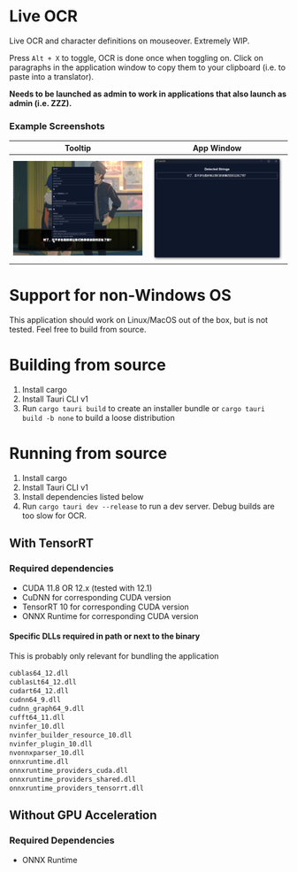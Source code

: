 # Live OCR
Live OCR and character definitions on mouseover. Extremely WIP.

Press `Alt + X` to toggle, OCR is done once when toggling on. Click on paragraphs in the application window to copy them to your clipboard (i.e. to paste into a translator).

**Needs to be launched as admin to work in applications that also launch as admin (i.e. ZZZ).**

### Example Screenshots
| Tooltip | App Window |
| --- | --- |
| ![Screenshot of the hover over tooltip](/assets/example1.webp) | ![Screenshot of the application window allowing copying of entire paragraphs](/assets/example2.webp) |

# Support for non-Windows OS
This application should work on Linux/MacOS out of the box, but is not tested. Feel free to build from source.

# Building from source

1. Install cargo
2. Install Tauri CLI v1
3. Run `cargo tauri build` to create an installer bundle or `cargo tauri build -b none` to build a loose distribution

# Running from source

1. Install cargo
2. Install Tauri CLI v1
3. Install dependencies listed below
4. Run `cargo tauri dev --release` to run a dev server. Debug builds are too slow for OCR.

## With TensorRT

### Required dependencies
- CUDA 11.8 OR 12.x (tested with 12.1)
- CuDNN for corresponding CUDA version
- TensorRT 10 for corresponding CUDA version
- ONNX Runtime for corresponding CUDA version

#### Specific DLLs required in path or next to the binary

This is probably only relevant for bundling the application

    cublas64_12.dll  
    cublasLt64_12.dll  
    cudart64_12.dll  
    cudnn64_9.dll  
    cudnn_graph64_9.dll  
    cufft64_11.dll  
    nvinfer_10.dll  
    nvinfer_builder_resource_10.dll  
    nvinfer_plugin_10.dll  
    nvonnxparser_10.dll
    onnxruntime.dll  
    onnxruntime_providers_cuda.dll  
    onnxruntime_providers_shared.dll  
    onnxruntime_providers_tensorrt.dll  

## Without GPU Acceleration

### Required Dependencies

- ONNX Runtime